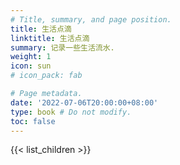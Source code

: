 ```yaml
---
# Title, summary, and page position.
title: 生活点滴
linktitle: 生活点滴
summary: 记录一些生活流水.
weight: 1
icon: sun
# icon_pack: fab

# Page metadata.
date: '2022-07-06T20:00:00+08:00'
type: book # Do not modify.
toc: false
---
```


{{< list_children >}}
